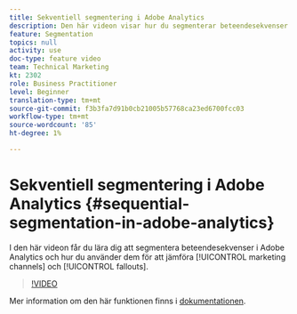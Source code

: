 ```yaml
---
title: Sekventiell segmentering i Adobe Analytics
description: Den här videon visar hur du segmenterar beteendesekvenser i Adobe Analytics och hur du använder den för att jämföra marknadsföringskanaler och utfall.
feature: Segmentation
topics: null
activity: use
doc-type: feature video
team: Technical Marketing
kt: 2302
role: Business Practitioner
level: Beginner
translation-type: tm+mt
source-git-commit: f3b3fa7d91b0cb21005b57768ca23ed6700fcc03
workflow-type: tm+mt
source-wordcount: '85'
ht-degree: 1%

---
```



# Sekventiell segmentering i Adobe Analytics {#sequential-segmentation-in-adobe-analytics}

I den här videon får du lära dig att segmentera beteendesekvenser i Adobe Analytics och hur du använder dem för att jämföra [!UICONTROL marketing channels] och [!UICONTROL fallouts].

>[!VIDEO](https://video.tv.adobe.com/v/25405/?quality=12)

Mer information om den här funktionen finns i [dokumentationen](https://marketing.adobe.com/resources/help/en_US/analytics/segment/index.html?f=seg_build_ui).
